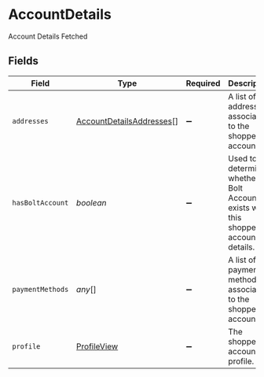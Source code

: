 # AccountDetails

Account Details Fetched


## Fields

| Field                                                                                | Type                                                                                 | Required                                                                             | Description                                                                          |
| ------------------------------------------------------------------------------------ | ------------------------------------------------------------------------------------ | ------------------------------------------------------------------------------------ | ------------------------------------------------------------------------------------ |
| `addresses`                                                                          | [AccountDetailsAddresses](../../models/shared/accountdetailsaddresses.md)[]          | :heavy_minus_sign:                                                                   | A list of all addresses associated to the shopper's account.                         |
| `hasBoltAccount`                                                                     | *boolean*                                                                            | :heavy_minus_sign:                                                                   | Used to determine whether a Bolt Account exists with this shopper's account details. |
| `paymentMethods`                                                                     | *any*[]                                                                              | :heavy_minus_sign:                                                                   | A list of all payment methods associated to the shopper's account.                   |
| `profile`                                                                            | [ProfileView](../../models/shared/profileview.md)                                    | :heavy_minus_sign:                                                                   | The shopper's account profile.                                                       |